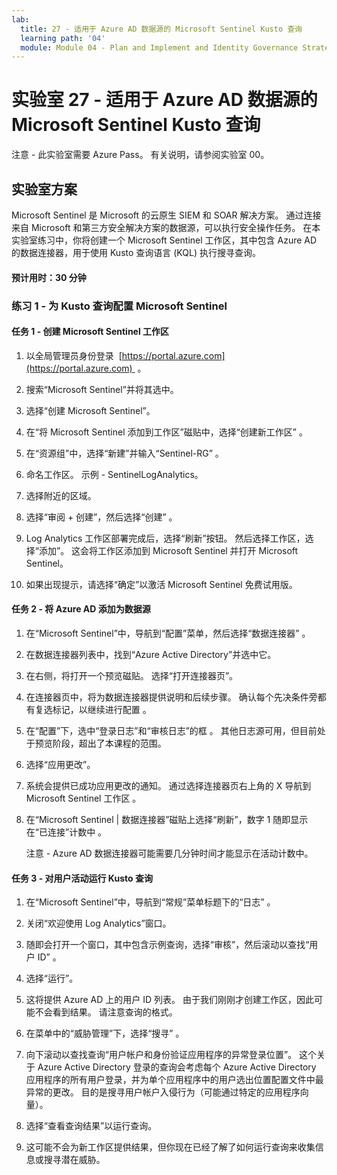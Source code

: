 ```yaml
---
lab:
  title: 27 - 适用于 Azure AD 数据源的 Microsoft Sentinel Kusto 查询
  learning path: '04'
  module: Module 04 - Plan and Implement and Identity Governance Strategy
---
```


# 实验室 27 - 适用于 Azure AD 数据源的 Microsoft Sentinel Kusto 查询

注意 - 此实验室需要 Azure Pass。 有关说明，请参阅实验室 00。

## 实验室方案

Microsoft Sentinel 是 Microsoft 的云原生 SIEM 和 SOAR 解决方案。  通过连接来自 Microsoft 和第三方安全解决方案的数据源，可以执行安全操作任务。  在本实验室练习中，你将创建一个 Microsoft Sentinel 工作区，其中包含 Azure AD 的数据连接器，用于使用 Kusto 查询语言 (KQL) 执行搜寻查询。 

#### 预计用时：30 分钟

### 练习 1 - 为 Kusto 查询配置 Microsoft Sentinel

#### 任务 1 - 创建 Microsoft Sentinel 工作区

1. 以全局管理员身份登录  [https://portal.azure.com](https://portal.azure.com)  。

1. 搜索“Microsoft Sentinel”并将其选中。 

1. 选择“创建 Microsoft Sentinel”。

1. 在“将 Microsoft Sentinel 添加到工作区”磁贴中，选择“创建新工作区” 。

1. 在“资源组”中，选择“新建”并输入“Sentinel-RG”  。

1. 命名工作区。  示例 - SentinelLogAnalytics。

1. 选择附近的区域。

1. 选择“审阅 + 创建”，然后选择“创建” 。

1. Log Analytics 工作区部署完成后，选择“刷新”按钮。 然后选择工作区，选择“添加”。  这会将工作区添加到 Microsoft Sentinel 并打开 Microsoft Sentinel。

1. 如果出现提示，请选择“确定”以激活 Microsoft Sentinel 免费试用版。

#### 任务 2 - 将 Azure AD 添加为数据源

1. 在“Microsoft Sentinel”中，导航到“配置”菜单，然后选择“数据连接器”  。

1. 在数据连接器列表中，找到“Azure Active Directory”并选中它。

1. 在右侧，将打开一个预览磁贴。  选择“打开连接器页”。

1. 在连接器页中，将为数据连接器提供说明和后续步骤。 确认每个先决条件旁都有复选标记，以继续进行配置 。

1. 在“配置”下，选中“登录日志”和“审核日志”的框  。 其他日志源可用，但目前处于预览阶段，超出了本课程的范围。

1. 选择“应用更改”。 

1. 系统会提供已成功应用更改的通知。 通过选择连接器页右上角的 X 导航到 Microsoft Sentinel 工作区 。

1. 在“Microsoft Sentinel | 数据连接器”磁贴上选择“刷新”，数字 1 随即显示在“已连接”计数中  。

   注意 - Azure AD 数据连接器可能需要几分钟时间才能显示在活动计数中。 

#### 任务 3 - 对用户活动运行 Kusto 查询

1. 在“Microsoft Sentinel”中，导航到“常规”菜单标题下的“日志”  。

1. 关闭“欢迎使用 Log Analytics”窗口。

1. 随即会打开一个窗口，其中包含示例查询，选择“审核”，然后滚动以查找“用户 ID” 。

1. 选择“运行”。 

1. 这将提供 Azure AD 上的用户 ID 列表。  由于我们刚刚才创建工作区，因此可能不会看到结果。  请注意查询的格式。

1. 在菜单中的“威胁管理”下，选择“搜寻” 。 

1. 向下滚动以查找查询“用户帐户和身份验证应用程序的异常登录位置”。  这个关于 Azure Active Directory 登录的查询会考虑每个 Azure Active Directory 应用程序的所有用户登录，并为单个应用程序中的用户选出位置配置文件中最异常的更改。 目的是搜寻用户帐户入侵行为（可能通过特定的应用程序向量）。 

1. 选择“查看查询结果”以运行查询。

1. 这可能不会为新工作区提供结果，但你现在已经了解了如何运行查询来收集信息或搜寻潜在威胁。
